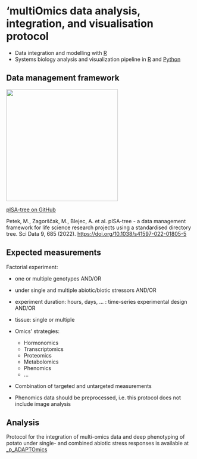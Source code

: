 # **‘multiOmics data analysis, integration, and visualisation protocol**
- Data integration and modelling with [R](https://cran.r-project.org/)
- Systems biology analysis and visualization pipeline in [R](https://cran.r-project.org/) and [Python](https://www.python.org/)

## Data management framework

<img src="https://media.springernature.com/full/springer-static/image/art%3A10.1038%2Fs41597-022-01805-5/MediaObjects/41597_2022_1805_Fig1_HTML.png?as=webp" width="300" class="center">

[pISA-tree on GitHub](https://github.com/NIB-SI/pISA-tree)

Petek, M., Zagorščak, M., Blejec, A. et al. pISA-tree - a data management framework for life science research projects using a standardised directory tree. Sci Data 9, 685 (2022). https://doi.org/10.1038/s41597-022-01805-5

## Expected measurements

Factorial experiment:

- one or multiple genotypes AND/OR
- under single and multiple abiotic/biotic stressors AND/OR
- experiment duration: hours, days, ... : time-series experimental design AND/OR
- tissue: single or multiple

- Omics' strategies: 
  * Hormonomics
  * Transcriptomics 
  * Proteomics
  * Metabolomics 
  * Phenomics
  * ...

- Combination of targeted and untargeted measurements
- Phenomics data should be preprocessed, i.e. this protocol does not include image analysis

## Analysis
Protocol for the integration of multi-omics data and deep phenotyping of potato under single- and combined abiotic stress responses is available at [_p_ADAPTOmics](https://github.com/NIB-SI/multiOmics-integration/tree/main/_p_ADAPTOmics)
